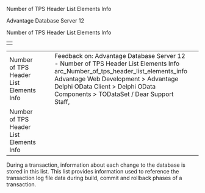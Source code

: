 Number of TPS Header List Elements Info




Advantage Database Server 12  

Number of TPS Header List Elements Info

|  |
| --- |
|  |

|  |  |  |  |  |
| --- | --- | --- | --- | --- |
| Number of TPS Header List Elements Info |  |  | Feedback on: Advantage Database Server 12 - Number of TPS Header List Elements Info arc\_Number\_of\_tps\_header\_list\_elements\_info Advantage Web Development > Advantage Delphi OData Client > Delphi OData Components > TODataSet / Dear Support Staff, |  |
| Number of TPS Header List Elements Info |  |  |  |  |

During a transaction, information about each change to the database is stored in this list. This list provides information used to reference the transaction log file data during build, commit and rollback phases of a transaction.